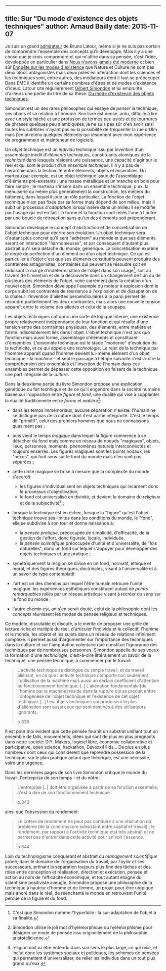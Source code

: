 ------------
title: Sur "Du mode d'existence des objets techniques"
author: Arnaud Bailly 
date: 2015-11-07
------------

Je suis un grand [admirateur](/posts/eme.html) de Bruno Latour, même si je ne suis pas certain de comprendre l'ensemble des
concepts qu'il développe. Mais il y a une chose que je crois comprendre et qui m'attire dans sa pensée, c'est l'idée, développée en
particulier dans [Nous n'avons jamais été moderne]() et bien sûr [Enquête sur les modes d'existence]() que Nature et Culture ne sont
pas deux blocs antagonistes mais deux pôles en interaction dont les sciences et les techniques sont, entre autres, des médiateurs
dont il faut se préoccuper. Dans EME il identifie un certains nombres d'êtres et de modes d'existence d'iceux. Latour cite
régulièrement [Gilbert Simondon](http://gilbert.simondon.fr/) et lui emprunte d'ailleurs une partie du titre de sa thèse:
[Du mode d'existence des objets techniques](http://editions.flammarion.com/Albums_Detail.cfm?ID=41344&levelCode=home).

Simondon est un des rares philosophes qui essaye de *penser* la technique, ses objets et sa relation à l'homme. Son livre est dense,
ardu, difficile à lire avec un style hâché et une profusion de termes peu usités et de tournures de phrases quelques peu
alambiquées, je ne suis pas sûr d'en avoir saisi toutes les subtilités n'ayant pas eu la possibilité de fréquenter la rue d'Ulm mais
j'en ai retenu quelques éléments qui résonnent avec mon expérience de programmeur et mainteneur de logiciels.

Un *objet* technique est un *individu* technique issu par *invention* d'un assemblage inédit d'*éléments* techniques,
constituants atomiques de la *technicité* dans lesquels résident une puissance, une capacité d'agir sur le réel et qui sont le
produit d'un *ensemble technique*. Il n'y a pas de hiérarchie dans la technicité entre éléments, objets et ensembles. Un marteau par
exemple, est un objet technique issue de l'assemblage d'éléments pré-existants : une masse métallique et un manche en bois pour
faire simple ; le marteau s'insère dans un ensemble technique, p.ex. la menuiserie ou même plus généralement la construction,
les métiers du bâtiment, dans lequel il joue un rôle particulier. La fonction de l'objet technique n'est pas fixée par sa forme mais
dépend de son milieu, mais il subit un processus d'*adaptation* lorsqu'inséré dans un milieu il se modifie par l'usage qui est en
fait : la forme et la fonction sont reliés l'une à l'autre par une boucle de rétroaction sans qu'un des éléments soit prépondérant.

Simondon développe le concept d'abstraction et de concrétisation de l'objet technique pour décrire son évolution. Un objet technique
sera d'autant plus concret qu'il sera "adhérent" au monde et que ses éléments seront en interaction "harmonieuses", et par
conséquent d'autant plus abstrait qu'il sera détaché du monde, générique. La concrétisation exprime le degré de perfection d'un
élément ou d'un objet technique. Ce qui est particulier à l'objet c'est que ses éléments constitutifs peuvent produire des
contraintes antagonistes, contraintes qui peuvent se résoudre soit en réduisant la marge d'indétermination de l'objet dans son
usage[^1], soit au travers de l'invention et de la découverte dans un changement de l'un ou de plusieurs des éléments de l'objet,
voire carrément dans la création d'un nouvel objet. Simondon développe l'exemple du moteur à explosion dont le corps subit les
contraintes de résistance à l'explosion et de dissapation de la chaleur: l'invention d'ailettes perpendiculaires à la paroi permet
de résoudre partiellement les deux contraintes, mais alors une nouvelle tension apparaît entre le volume des ailettes et celui de la
soupape.

Les objets techniques ont donc une sorte de logique interne, une existence propre relativement indépendante de leur fonction
et qui résulte d'une tension entre des contraintes physiques, des éléments, entre matière et forme indisolublement liés dans
l'objet. L'objet technique n'est pas que fonction mais aussi forme, assemblage d'éléments et constituant d'ensembles. L'ensemble
technique est le stade "moderne" d'évolution de la technicité, et ce qui appelle une *technologie*. Le rejet de la technique par
l'homme apparaît quand l'homme devient lui-même élément d'un objet technique - la *machine* - et seul le passage à l'étape suivante
c'est-à-dire la compréhension des ensembles et l'insertion de l'humain dans ces ensembles permet de dépasser cette opposition en
faisant de la technique une part intégrale de la *culture*.

Dans la deuxième partie du livre Simondon propose une explication génétique du fait technique et de ce qu'il engendre dans la
société humaine basée sur l'opposition entre *figure* et *fond*, une dualité qui vise à supplanter la dualité traditionnelle entre
*forme* et *matière*[^2]:

* dans les temps immémoriaux, aucune séparation n'existe: l'humain ne se distingue pas de la nature dont il est partie
  intégrante. C'est le temps dit "primitif", celui des premiers hommes que nous ne connaissons quasiment pas ;
* puis vient le temps *magique* dans lequel la figure commence à se détacher du fond mais comme un réseau de noeuds "magiques",
  objets, lieux, personnes, moments, phénomènes naturels interconnectés et toujours enserrés. Les figures
  magiques sont les points nodaux, les "nexus", qui font sens sur le fond du monde mais n'en sont pas séparées ;
* cette unité magique se brise à mesure que la complexité du monde s'accroît: 
    * les figures s'individualisent en objets techniques qui incarnent donc le processus d'objectivation, 
    * le fond est universalisé en divinité, et devient le domaine du *religieux*  et de la subjectivité[^3] ; 
* lorsque la technique est en échec, lorsque la "figure" qu'est l'objet technique trouve ses limites dans les conditions du monde,
  le "fond", elle se subdivise à son tour et donne naissance à: 
    * la *pensée pratique*, préoccupée de simplicité, d'efficacité, de la gestion de l'effort, donc figurale, locale, individuée, 
    * la *pensée scientifique* préoccupée d'unité et d'universalité, de "lois naturelles", donc un fond sur lequel s'appuyer pour
      développer des objets techniques et une pratique ;
* symétriquement la religion se divise en un fond, normatif, éthique et moral, et des figures théoriques, doctrinales, visant à
l'universalité et à un savoir de type contemplatif.

* l'art est un des chemins par lequel l'être humain retrouve l'unité magique: les expériences esthétiques constituent autant de
  *points remarquables* reliés par un réseau artistique visant à recréer du sens sur le fond du monde ;
* l'autre chemin est, on s'en serait douté, celui de la philosophie dont les *concepts* réunissent les modes de pensée religieux et
  techniques.

Ce modèle, discutable et discuté, a le mérite de proposer une grille de lecture riche et multiple du réel, d'articuler l'individu et
le collectif, l'homme et le monde, les objets et les sujets dans un réseau de relations infiniment complexe. Il permet aussi
d'argumenter sur l'importance des techniques dans la culture et sur l'amputation volontaire que constitue l'ignorance des techniques
par de nombreuses personnes. Simondon appelle de ses voeux la formation d'une *technologie*, c'est-à-dire littéralement un savoir de la
technique, une pensée technique, à commencer par le travail:

> L'activité technique se distingue du simple travail, et du travail aliénant, en ce que l'activité technique comporte non seulement
> l'utilisation de la machine mais aussi un certain coefficient d'attention au fonctionnement technique. [..]
> L'aliénation fondamentale [de l'homme par la machine] réside dans la rupture qui se produit enttre l'ontogénèse de l'objet
> technique et l'existence de cet objet technique. [..] Les objets techniques qui produisent le plus d'aliénation sont aussi ceux
> qui sont destinés à des utilisateurs ignorants.
> 
> p.339

Il est pour moi évident que cette pensée fournit un substrat unifiant tout un ensemble de faits, mouvements, idées qui sont de
plus en plus prégnants dans notre société: DIY, Makers, logiciel libre, économie collaborative et participative, open science, hackathon,
Devoxx4Kids... De plus en plus nombreux sont ceux qui considèrent que reprendre possession de la technique, sur le plan
pratique autant que théorique, est une nécessité, voire une urgence.


Dans les dernières pages de son livre Simondon critique le monde du travail, l'entreprise de son temps - et du nôtre:

> L'entreprise [..] doit être organisée à partir de sa fonction essentielle, c'est à dire de son fonctionnement technique.
> 
> p.343

ainsi que l'obsession du rendement:

> Le critère de rendement ne peut pas conduire à une résolution du problème [de la zone obscure subsistant entre capital et travail]
> ; le rendement, par rapport à l'activité technique etst très abstrait et ne permet pas d'entrer dans cette activité pour en voir
> l'essence.
> 
> p.344

Loin du technologisme conquérant et abstrait du *management scientifique* prôné, dans le domaine de l'organisation du travail, par
Taylor et ses successeurs, prônant la séparation toujours plus fine des tâches et des rôles entre conception et réalisation,
direction et exécution, pensée et action au nom de l'efficacité économique, et tout autant éloigné du scientisme positiviste
aveugle, Simondon propose une philosophie de la technique à hauteur d'homme et de femme, un projet peut-être utopique mais ancré
dans le réel, de réenchanté le monde en retrouvant l'unité perdue de la figure et du fond.


[^1]: C'est que Simondon nomme *l'hypertélie* : la sur-adaptation de l'objet à sa finalité. 

[^2]: Simondon utilise le joli mot d'hylémorphique ou hylémorphisme pour désigner ce mode de pensée issu originellement de la
philosophie aristotélicienne.

[^3]: religion doit ici être entendu dans son sens le plus large, *ce qui relie*, et inclut donc les systèmes sociaux et politiques,
les schèmes de pensées qui permettent d'universaliser, de relier les individus dans un tout plus grand qu'eux.
